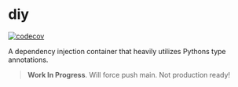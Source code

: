 # diy

[![codecov](https://codecov.io/github/NiclasvanEyk/diy/graph/badge.svg?token=7GM4SUNZUF)](https://codecov.io/github/NiclasvanEyk/diy)

A dependency injection container that heavily utilizes Pythons type annotations.

> **Work In Progress**. Will force push main. Not production ready!
